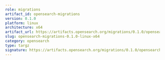 ```yaml
---
role: migrations
artifact_id: opensearch-migrations
version: 0.1.0
platform: linux
architecture: x64
artifact_url: https://artifacts.opensearch.org/migrations/0.1.0/opensearch-migrations-0.1.0.tar.gz
slug: opensearch-migrations-0.1.0-linux-x64
category: opensearch
type: targz
signature: https://artifacts.opensearch.org/migrations/0.1.0/opensearch-migrations-0.1.0.tar.gz.sig
---
```

